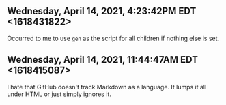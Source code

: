 ## Wednesday, April 14, 2021, 4:23:42PM EDT <1618431822>

Occurred to me to use `gen` as the script for all children if nothing
else is set.

## Wednesday, April 14, 2021, 11:44:47AM EDT <1618415087>

I hate that GitHub doesn't track Markdown as a language. It lumps it all
under HTML or just simply ignores it.

